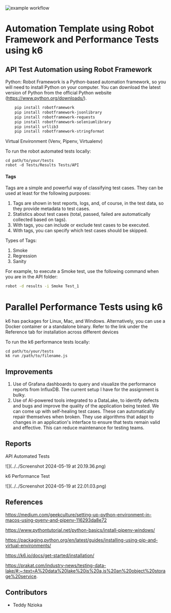 ![example workflow](https://github.com/teddbot/QAAssignment/actions/workflows/deployment.yml/badge.svg?event=push)

# Automation Template using Robot Framework and Performance Tests using k6

## API Test Automation using Robot Framework

Python: Robot Framework is a Python-based automation framework, so you will need to install Python on your computer. You can download the latest version of Python from the official Python website (https://www.python.org/downloads/).

```bash
    pip install robotframework  
    pip install robotframework-jsonlibrary
    pip install robotframework-requests
    pip install robotframework-seleniumlibrary
    pip install urllib3
    pip install robotframework-stringformat

```
Virtual Environment (Venv, Pipenv, Virtualenv)

To run the robot automated tests locally:
```
cd path/to/your/tests
robot -d Tests/Results Tests/API
```

#### Tags
Tags are a simple and powerful way of classifying test cases.
They can be used at least for the following purposes:

1. Tags are shown in test reports, logs, and, of course, in the test data, so they provide metadata to test cases.
2. Statistics about test cases (total, passed, failed are automatically collected based on tags).
3. With tags, you can include or exclude test cases to be executed.
4. With tags, you can specify which test cases should be skipped.

Types of Tags:
1. Smoke
2. Regression
3. Sanity

For example, to execute a Smoke test, use the following command when you are in the API folder:
```bash
robot -d results -i Smoke Test_1
```
# Parallel Performance Tests using k6

k6 has packages for Linux, Mac, and Windows. Alternatively, you can use a Docker container or a standalone binary. 
Refer to the link under the Reference tab for installation across different devices

To run the k6 performance tests locally:
```
cd path/to/your/tests
k6 run /path/to/filename.js
```

## Improvements
1. Use of Grafana dashboards to query and visualize the performance reports from InfluxDB. The current setup I have for the assignment is bulky.
2. Use of AI-powered tools integrated to a DataLake, to identify defects and bugs and improve the quality of the application being tested. 
We can come up with self-healing test cases. These can automatically repair themselves when broken. They use algorithms that adapt to changes in an application's interface to ensure that tests remain valid and effective. This can reduce maintenance for testing teams.

## Reports

API Automated Tests

![](../../Screenshot 2024-05-19 at 20.19.36.png)

k6 Performance Test

![](../../Screenshot 2024-05-19 at 22.01.03.png)
## References

https://medium.com/geekculture/setting-up-python-environment-in-macos-using-pyenv-and-pipenv-116293da8e72

https://www.pythontutorial.net/python-basics/install-pipenv-windows/

https://packaging.python.org/en/latest/guides/installing-using-pip-and-virtual-environments/

https://k6.io/docs/get-started/installation/

https://prakat.com/industry-news/testing-data-lake/#:~:text=A%20data%20lake%20is%20a,is%20an%20object%20storage%20service.


## Contributors

 - Teddy Nzioka

